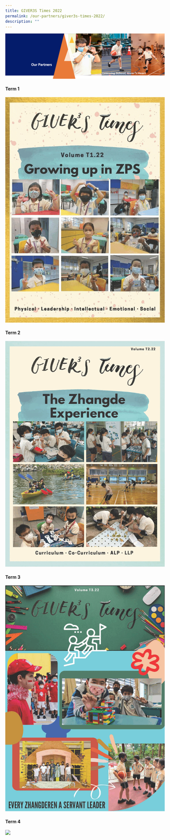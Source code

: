 ```yaml
---
title: GIVER3S Times 2022
permalink: /our-partners/giver3s-times-2022/
description: ""
---
```

<img src="/images/OurPartners.png">
<h4><strong>Term 1</strong></h4>
<img src="/images/Term1_.gif">
<h4><strong>Term 2</strong></h4>
<img src="/images/Term%202_.gif">
<h4><strong>Term 3</strong></h4>
<img src="/images/Term%203_.gif">
<h4><strong>Term 4</strong></h4>
<img src="/images/Term%204_.gif">